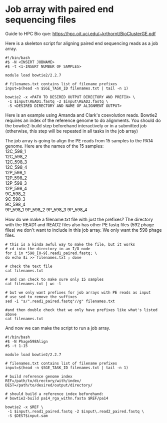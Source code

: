 # Job array with paired end sequencing files

Guide to HPC Bio que: https://hpc.oit.uci.edu/~krthornt/BioClusterGE.pdf 

Here is a skeleton script for aligning paired end sequencing reads as a job array. 


```
#!/bin/bash
#$ -N <INSERT JOBNAME>
#$ -t <1-INSERT NUMBER OF SAMPLES>

module load bowtie2/2.2.7

# filenames.txt contains list of filename prefixes 
input=$(head -n $SGE_TASK_ID filenames.txt | tail -n 1)

bowtie2 -x <PATH TO DESIRED OUTPUT DIRECTORY AND PREFIX> \
 -1 $input\READ1.fastq -2 $input\READ2.fastq \ 
 -S <DESIRED DIRECTORY AND NAME OF ALIGNMENT OUTPUT>

```

Here is an example using Amanda and Clark's coevolution reads.
Bowtie2 requires an index of the reference genome to do alignments. 
You should do the bowtie2-build step beforehand interactively or in a submitted job (otherwise, this step will be repeated in all tasks in the job array)

The job array is going to align the PE reads from 15 samples to the PA14 genome. 
Here are the names of the 15 samples:  
12C_598_1  
12C_598_2  
12C_598_3  
12C_598_4  
12P_598_1  
12P_598_2  
12P_598_3  
12P_598_4  
9C_598_2  
9C_598_3  
9C_598_4  
9P_598_1
9P_598_2
9P_598_3
9P_598_4

How do we make a filename.txt file with just the prefixes? The directory with the READ1 and READ2 files also has other PE fastq files (592 phage files) we don't want to include in this job array.
We only want the 598 phage files. 

```
# this is a kinda awful way to make the file, but it works
# cd into the directory in an I/O node 
for i in *598_[0-9].read1_paired.fastq; \
do echo $i >> filenames.txt ; done

# check the text file
cat filenames.txt

# and can check to make sure only 15 samples
cat filenames.txt | wc -l

# but we only want prefixes for job arrays with PE reads as input
# use sed to remove the suffixes
sed -i "s/".read1_paired.fastq"//g" filenames.txt

#and then double check that we only have prefixes like what's listed above
cat filenames.txt
```

And now we can make the script to run a job array.

```
#!/bin/bash
#$ -N Phage598Align
#$ -t 1-15 

module load bowtie2/2.2.7

# filenames.txt contains list of filename prefixes 
input=$(head -n $SGE_TASK_ID filenames.txt | tail -n 1)

# build reference genome index 
REF=/path/to/directory/with/index/
DEST=/path/to/desired/output/directory/

# should build a reference index beforehand:
# bowtie2-build pa14_rga_withn.fasta $REF/pa14

bowtie2 -x $REF \
 -1 $input\.read1_paired.fastq -2 $input\.read2_paired.fastq \ 
 -S $DEST$input.sam 

```

